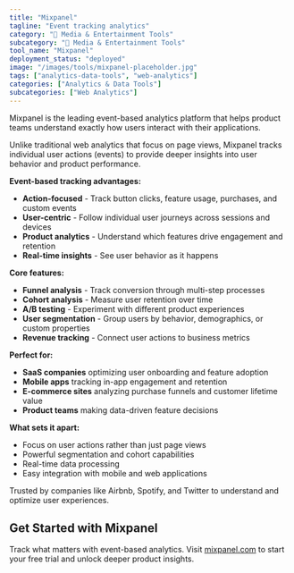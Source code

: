 ```yaml
---
title: "Mixpanel"
tagline: "Event tracking analytics"
category: "🎵 Media & Entertainment Tools"
subcategory: "🎵 Media & Entertainment Tools"
tool_name: "Mixpanel"
deployment_status: "deployed"
image: "/images/tools/mixpanel-placeholder.jpg"
tags: ["analytics-data-tools", "web-analytics"]
categories: ["Analytics & Data Tools"]
subcategories: ["Web Analytics"]
---
```

Mixpanel is the leading event-based analytics platform that helps product teams understand exactly how users interact with their applications.

Unlike traditional web analytics that focus on page views, Mixpanel tracks individual user actions (events) to provide deeper insights into user behavior and product performance.

**Event-based tracking advantages:**
- **Action-focused** - Track button clicks, feature usage, purchases, and custom events
- **User-centric** - Follow individual user journeys across sessions and devices
- **Product analytics** - Understand which features drive engagement and retention
- **Real-time insights** - See user behavior as it happens

**Core features:**
- **Funnel analysis** - Track conversion through multi-step processes
- **Cohort analysis** - Measure user retention over time
- **A/B testing** - Experiment with different product experiences
- **User segmentation** - Group users by behavior, demographics, or custom properties
- **Revenue tracking** - Connect user actions to business metrics

**Perfect for:**
- **SaaS companies** optimizing user onboarding and feature adoption
- **Mobile apps** tracking in-app engagement and retention
- **E-commerce sites** analyzing purchase funnels and customer lifetime value
- **Product teams** making data-driven feature decisions

**What sets it apart:**
- Focus on user actions rather than just page views
- Powerful segmentation and cohort capabilities
- Real-time data processing
- Easy integration with mobile and web applications

Trusted by companies like Airbnb, Spotify, and Twitter to understand and optimize user experiences.

## Get Started with Mixpanel

Track what matters with event-based analytics. Visit [mixpanel.com](https://mixpanel.com) to start your free trial and unlock deeper product insights.